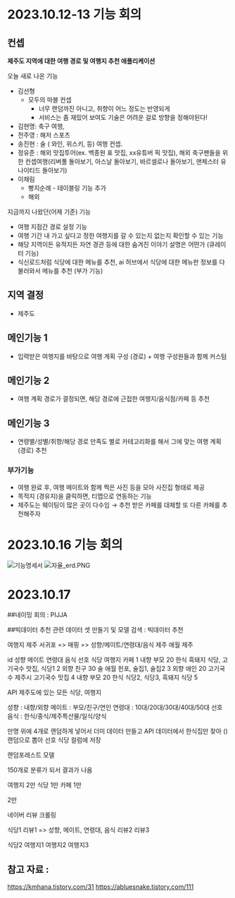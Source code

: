 # 2023.10.12-13 기능 회의

## 컨셉

**제주도 지역에 대한 여행 경로 및 여행지 추천 애플리케이션**

오늘 새로 나온 기능

- 김선형
    - 모두의 마블 컨셉
        - 너무 랜덤까진 아니고, 취향이 어느 정도는 반영되게
        - 서비스는 좀 재밌어 보여도 기술은 어려운 걸로 방향을 정해야된다!
- 김현명: 축구 여행,
- 전주영 : 해저 스포츠
- 송진현 : 술 ( 와인, 위스키, 등) 여행 컨셉.
- 정유준 : 해외 맛집투어(ex. 백종원 표 맛집, xx유튜버 픽 맛집), 해외 축구팬들을 위한 컨셉여행(리버풀 돌아보기, 아스날 돌아보기, 바르셀로나 돌아보기, 맨체스터 유나이티드 돌아보기)
- 이채림
    - 빵지순례 - 테이블링 기능 추가
    - 해외

지금까지 나왔던(어제 기준) 기능

- 여행 지점간 경로 설정 기능
- 여행 기간 내 가고 싶다고 정한 여행지를 갈 수 있는지 없는지 확인할 수 있는 기능
- 해당 지역이든 유적지든 자연 경관 등에 대한 숨겨진 이야기 설명은 어떤가 (큐레이터 기능)
- 식신로드처럼 식당에 대한 메뉴를 추천, ai 허브에서 식당에 대한 메뉴판 정보를 다 불러와서 메뉴를 추천 (부가 기능)

## 지역 결정

- 제주도

## 메인기능 1

- 입력받은 여행지를 바탕으로 여행 계획 구성 (경로) + 여행 구성원들과 함께 커스텀

## 메인기능 2

- 여행 계획 경로가 결정되면, 해당 경로에 근접한 여행지/음식점/카페 등 추천

## 메인기능 3

- 연령별/성별/취향/해당 경로 만족도 별로 카테고리화를 해서 그에 맞는 여행 계획(경로) 추천

### 부가기능

- 여행 완료 후, 여행 메이트와 함께 찍은 사진 등을 모아 사진집 형태로 제공
- 목적지 (경유지)을 클릭하면, 티맵으로 연동하는 기능
- 제주도는 웨이팅이 많은 곳이 다수임 → 추천 받은 카페를 대체할 또 다른 카페를 추천해주자

# 2023.10.16 기능 회의
![기능명세서](/uploads/71f70bc2b8c795f89d7151202e89041d/기능명세서.png)
![자율_erd.PNG](/uploads/30293b676487cc103db78638f26198d8/자율_erd.PNG.png)

# 2023.10.17
##네이밍 회의 : PIJJA

##빅데이터 추천 관련 데이터 셋 만들기 및 모델 검색 : 
빅데이터 추천

여행지
제주 서귀포 => 매핑 => 성향/메이트/연령대/음식
제주 애월
제주 

id	성향	메이트	연령대	음식		선호 식당				여행지		카페
1	내향	부모	20	한식		흑돼지 식당, 고기국수 맛집, 식당1
2	외향	친구	30	술		애월 헌포, 술집1, 술집2
3	외향	애인	20	고기국수		제주시 고기국수 맛집
4	내향	부모	20	한식		식당2, 식당3, 흑돼지 식당
5

API
제주도에 있는 모든 식당, 여행지

성향 : 내향/외향
메이트 : 부모/친구/연인
연령대 : 10대/20대/30대/40대/50대
선호 음식 : 한식/중식/제주특산물/일식/양식

만명 위에 4개로 랜덤하게 넣어서 더미 데이터 만들고
API 데이터에서 한식집만 찾아 ()
랜덤으로 뽑아 선호 식당 컬럼에 저장

랜덤포레스트 모델

150개로 분류가 되서 결과가 나옴


여행지 2만
식당 1만
카페 1만

2만

네이버 리뷰 크롤링

식당1		리뷰1 => 성향, 메이트, 연령대, 음식
		리뷰2
		리뷰3

식당2
여행지1
여행지2
여행지3



## 참고 자료 :
https://kmhana.tistory.com/31
https://abluesnake.tistory.com/111

